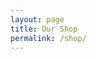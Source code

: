 ```yaml
---
layout: page
title: Our Shop
permalink: /shop/
---
```


<div id='product-component-1747583643395' style="margin: 0 auto"></div>
<script type="text/javascript">
/*<![CDATA[*/
(function () {
  var scriptURL = 'https://sdks.shopifycdn.com/buy-button/latest/buy-button-storefront.min.js';
  if (window.ShopifyBuy) {
    if (window.ShopifyBuy.UI) {
      ShopifyBuyInit();
    } else {
      loadScript();
    }
  } else {
    loadScript();
  }
  function loadScript() {
    var script = document.createElement('script');
    script.async = true;
    script.src = scriptURL;
    (document.getElementsByTagName('head')[0] || document.getElementsByTagName('body')[0]).appendChild(script);
    script.onload = ShopifyBuyInit;
  }
  function ShopifyBuyInit() {
    var client = ShopifyBuy.buildClient({
      domain: '1m8ff1-ef.myshopify.com',
      storefrontAccessToken: '238bbe7ec79be10396ac83888f8e6a45',
    });
    ShopifyBuy.UI.onReady(client).then(function (ui) {
      ui.createComponent('product', {
        id: '8118047572105',
        node: document.getElementById('product-component-1747583643395'),
        moneyFormat: '%24%7B%7Bamount%7D%7D',
        options: {
  "product": {
    "styles": {
      "product": {
        "@media (min-width: 601px)": {
          "max-width": "calc(25% - 20px)",
          "margin-left": "20px",
          "margin-bottom": "50px"
        }
      },
      "button": {
        ":hover": {
          "background-color": "#74985f"
        },
        "background-color": "#81a969",
        ":focus": {
          "background-color": "#74985f"
        },
        "border-radius": "5px",
        "padding-left": "25px",
        "padding-right": "25px"
      }
    },
    "text": {
      "button": "Add to cart"
    }
  },
  "productSet": {
    "styles": {
      "products": {
        "@media (min-width: 601px)": {
          "margin-left": "-20px"
        }
      }
    }
  },
  "modalProduct": {
    "contents": {
      "img": false,
      "imgWithCarousel": true,
      "button": false,
      "buttonWithQuantity": true
    },
    "styles": {
      "product": {
        "@media (min-width: 601px)": {
          "max-width": "100%",
          "margin-left": "0px",
          "margin-bottom": "0px"
        }
      },
      "button": {
        ":hover": {
          "background-color": "#74985f"
        },
        "background-color": "#81a969",
        ":focus": {
          "background-color": "#74985f"
        },
        "border-radius": "5px",
        "padding-left": "25px",
        "padding-right": "25px"
      }
    },
    "text": {
      "button": "Add to cart"
    }
  },
  "option": {},
  "cart": {
    "styles": {
      "button": {
        ":hover": {
          "background-color": "#74985f"
        },
        "background-color": "#81a969",
        ":focus": {
          "background-color": "#74985f"
        },
        "border-radius": "5px"
      }
    },
    "text": {
      "total": "Subtotal",
      "button": "Checkout"
    }
  },
  "toggle": {
    "styles": {
      "toggle": {
        "background-color": "#81a969",
        ":hover": {
          "background-color": "#74985f"
        },
        ":focus": {
          "background-color": "#74985f"
        }
      }
    }
  }
},
      });
    });
  }
})();
/*]]>*/
</script>